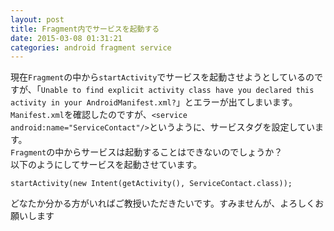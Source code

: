 ```yaml
---
layout: post
title: Fragment内でサービスを起動する
date: 2015-03-08 01:31:21
categories: android fragment service
---
```

<!-- {% raw %} -->
<p>現在<code>Fragment</code>の中から<code>startActivity</code>でサービスを起動させようとしているのですが、「<code>Unable to find explicit activity class have you declared this activity in your AndroidManifest.xml?</code>」とエラーが出てしまいます。<code>Manifest.xml</code>を確認したのですが、<code>&lt;service android:name="ServiceContact"/&gt;</code>というように、サービスタグを設定しています。<br>
<code>Fragment</code>の中からサービスは起動することはできないのでしょうか？<br>
以下のようにしてサービスを起動させています。</p>

<pre><code>startActivity(new Intent(getActivity(), ServiceContact.class));
</code></pre>

<p>どなたか分かる方がいればご教授いただきたいです。すみませんが、よろしくお願いします</p>
<!-- {% endraw %} -->
